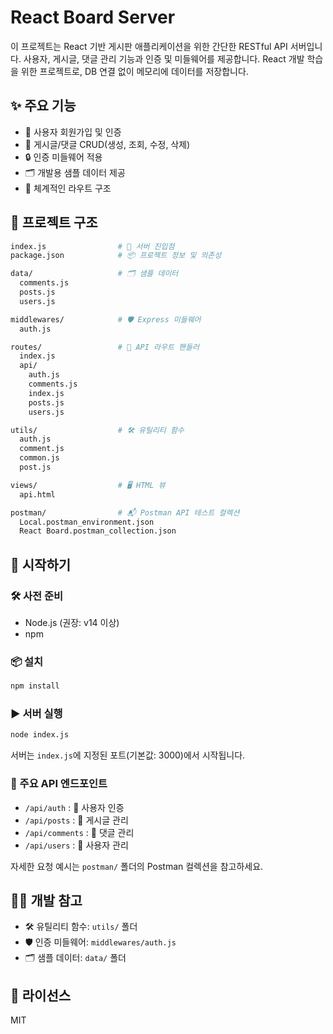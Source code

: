 # React Board Server

이 프로젝트는 React 기반 게시판 애플리케이션을 위한 간단한 RESTful API 서버입니다.
사용자, 게시글, 댓글 관리 기능과 인증 및 미들웨어를 제공합니다.
React 개발 학습을 위한 프로젝트로, DB 연결 없이 메모리에 데이터를 저장합니다.

## ✨ 주요 기능
- 👤 사용자 회원가입 및 인증
- 📝 게시글/댓글 CRUD(생성, 조회, 수정, 삭제)
- 🔒 인증 미들웨어 적용
- 🗂️ 개발용 샘플 데이터 제공
- 📁 체계적인 라우트 구조

## 📂 프로젝트 구조
```bash
index.js                # 🚀 서버 진입점
package.json            # 📦 프로젝트 정보 및 의존성

data/                   # 🗂️ 샘플 데이터
  comments.js
  posts.js
  users.js

middlewares/            # 🛡️ Express 미들웨어
  auth.js

routes/                 # 🔗 API 라우트 핸들러
  index.js
  api/
    auth.js
    comments.js
    index.js
    posts.js
    users.js

utils/                  # 🛠️ 유틸리티 함수
  auth.js
  comment.js
  common.js
  post.js

views/                  # 🖥️ HTML 뷰
  api.html

postman/                # 📬 Postman API 테스트 컬렉션
  Local.postman_environment.json
  React Board.postman_collection.json
```

## 🚀 시작하기

### 🛠️ 사전 준비
- Node.js (권장: v14 이상)
- npm

### 📦 설치
```bash
npm install
```

### ▶️ 서버 실행
```bash
node index.js
```

서버는 `index.js`에 지정된 포트(기본값: 3000)에서 시작됩니다.

### 🔗 주요 API 엔드포인트
- `/api/auth` : 👤 사용자 인증
- `/api/posts` : 📝 게시글 관리
- `/api/comments` : 💬 댓글 관리
- `/api/users` : 👥 사용자 관리

자세한 요청 예시는 `postman/` 폴더의 Postman 컬렉션을 참고하세요.

## 🧑‍💻 개발 참고
- 🛠️ 유틸리티 함수: `utils/` 폴더
- 🛡️ 인증 미들웨어: `middlewares/auth.js`
- 🗂️ 샘플 데이터: `data/` 폴더

## 📄 라이선스
MIT
